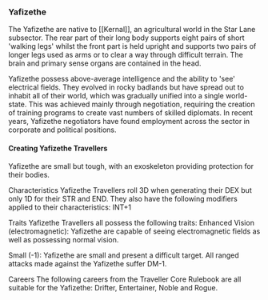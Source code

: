 ### Yafizethe

The Yafizethe are native to [[Kernal]], an agricultural world in the Star Lane subsector. The rear part of their long body supports eight pairs of short 'walking legs' whilst the front part is held upright and supports two pairs of longer legs used as arms or to clear a way through difficult terrain. The brain and primary sense organs are contained in the head.

Yafizethe possess above-average intelligence and the ability to 'see' electrical fields. They evolved in rocky badlands but have spread out to inhabit all of their world, which was gradually unified into a single world-state. This was achieved mainly through negotiation, requiring the creation of training programs to create vast numbers of skilled diplomats. In recent years, Yafizethe negotiators have found employment across the sector in corporate and political positions.

#### Creating Yafizethe Travellers
Yafizethe are small but tough, with an exoskeleton providing protection for their bodies.

Characteristics Yafizethe Travellers roll 3D when generating their DEX but only 1D for their STR and END. They also have the following modifiers applied to their characteristics: INT+1

Traits Yafizethe Travellers all possess the following traits:
Enhanced Vision (electromagnetic): Yafizethe are capable of seeing electromagnetic fields as well as possessing normal vision.

Small (-1): Yafizethe are small and present a difficult target. All ranged attacks made against the Yafizethe suffer DM-1.

Careers The following careers from the Traveller Core Rulebook are all suitable for the Yafizethe: Drifter, Entertainer, Noble and Rogue.